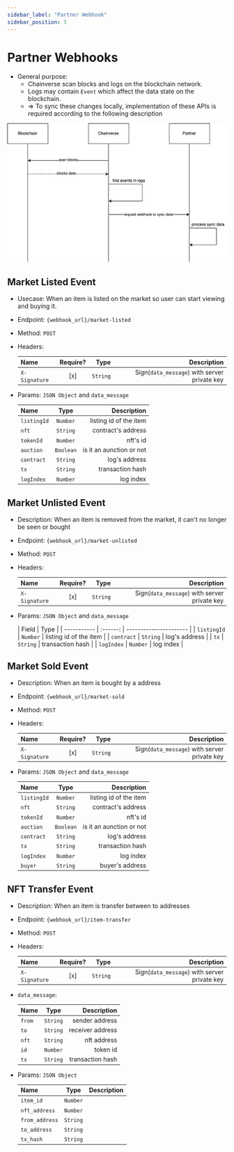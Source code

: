 ```yaml
---
sidebar_label: "Partner Webhook"
sidebar_position: 3
---
```


# Partner Webhooks

- General purpose:
  - Chainverse scan blocks and logs on the blockchain network.
  - Logs may contain `Event` which affect the data state on the blockchain.
  - => To sync these changes locally, implementation of these APIs is required according to the following description

![Docusaurus logo](/img/webhook_sequence.jpeg)

## **Market Listed Event**

- Usecase: When an item is listed on the market so user can start viewing and buying it.
- Endpoint: `{webhook_url}/market-listed`
- Method: `POST`
- Headers:

  | Name          | Require? |     Type |                                  Description |
    | ------------- | :------: | -------: | -------------------------------------------: |
  | `X-Signature` |   [x]    | `String` | Sign(`data_message`) with server private key |

- Params: `JSON Object` and `data_message`

  | Name        |   Type    |              Description |
    | ----------- | :-------: | -----------------------: |
  | `listingId` | `Number`  |   listing id of the item |
  | `nft`       | `String`  |       contract's address |
  | `tokenId`   | `Number`  |                 nft's id |
  | `auction`   | `Boolean` | is it an aunction or not |
  | `contract`  | `String`  |            log's address |
  | `tx`        | `String`  |         transaction hash |
  | `logIndex`  | `Number`  |                log index |

## **Market Unlisted Event**

- Description: When an item is removed from the market, it can't no longer be seen or bought
- Endpoint: `{webhook_url}/market-unlisted`
- Method: `POST`
- Headers:

  | Name          | Require? |     Type |                                  Description |
    | ------------- | :------: | -------: | -------------------------------------------: |
  | `X-Signature` |   [x]    | `String` | Sign(`data_message`) with server private key |

- Params: `JSON Object` and `data_message`

  | Field       |   Type   |
  | ----------- | :------: | ---------------------- |
  | `listingId` | `Number` | listing id of the item |
  | `contract`  | `String` | log's address          |
  | `tx`        | `String` | transaction hash       |
  | `logIndex`  | `Number` | log index              |

## **Market Sold Event**

- Description: When an item is bought by a address
- Endpoint: `{webhook_url}/market-sold`
- Method: `POST`
- Headers:

  | Name          | Require? |     Type |                                  Description |
    | ------------- | :------: | -------: | -------------------------------------------: |
  | `X-Signature` |   [x]    | `String` | Sign(`data_message`) with server private key |

- Params: `JSON Object` and `data_message`

  | Name        |   Type    |              Description |
    | ----------- | :-------: | -----------------------: |
  | `listingId` | `Number`  |   listing id of the item |
  | `nft`       | `String`  |       contract's address |
  | `tokenId`   | `Number`  |                 nft's id |
  | `auction`   | `Boolean` | is it an aunction or not |
  | `contract`  | `String`  |            log's address |
  | `tx`        | `String`  |         transaction hash |
  | `logIndex`  | `Number`  |                log index |
  | `buyer`     | `String`  |          buyer's address |

## **NFT Transfer Event**

- Description: When an item is transfer between to addresses
- Endpoint: `{webhook_url}/item-transfer`
- Method: `POST`
- Headers:

  | Name          | Require? |     Type |                                  Description |
    | ------------- | :------: | -------: | -------------------------------------------: |
  | `X-Signature` |   [x]    | `String` | Sign(`data_message`) with server private key |

- `data_message`:

  | Name   |   Type   |      Description |
    | ------ | :------: | ---------------: |
  | `from` | `String` |   sender address |
  | `to`   | `String` | receiver address |
  | `nft`  | `String` |      nft address |
  | `id`   | `Number` |         token id |
  | `tx`   | `String` | transaction hash |

- Params: `JSON Object`

  | Name           |   Type   | Description |
    | -------------- | :------: | ----------: |
  | `item_id`      | `Number` |             |
  | `nft_address`  | `Number` |             |
  | `from_address` | `String` |             |
  | `to_address`   | `String` |             |
  | `tx_hash`      | `String` |             |

<!-- ## **Market Burned item**

- Description: When an NFT is burned
- Endpoint: `{webhook_url}/item-burn`
- Method: `POST`
- Headers:

  | Name          | Require? |     Type |                                  Description |
  | ------------- | :------: | -------: | -------------------------------------------: |
  | `X-Signature` |   [x]    | `String` | Sign(`data_message`) with server private key |

- Params: `JSON Object` and `data_message`

  | Name          |   Type   | Description |
  | ------------- | :------: | ----------: |
  | `boxId`       | `Number` |             |
  | `player`      | `Number` |             |
  | `slimeItemId` | `String` |             |
  | `nft`         | `String` |             |
  | `tx`          | `String` |             | -->

<!-- ## **User Claim**

- Description: When a address claim an amount of token
- Endpoint: `{webhook_url}/claim`
- Method: `POST`
- Headers:

  | Name          | Require? |     Type |                                  Description |
  | ------------- | :------: | -------: | -------------------------------------------: |
  | `X-Signature` |   [x]    | `String` | Sign(`data_message`) with server private key |

- Params: `JSON Object` and `data_message`

  | Name     |   Type   | Description |
  | -------- | :------: | ----------: |
  | `user`   | `String` |             |
  | `amount` | `Number` |             |
  | `tx`     | `String` |             | -->
